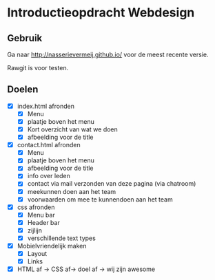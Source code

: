 # Introductieopdracht Webdesign

## Gebruik
Ga naar http://nasserievermeij.github.io/ voor de meest recente versie.

Rawgit is voor testen.

## Doelen
* [x] index.html afronden
  * [x] Menu
  * [x] plaatje boven het menu
  * [x] Kort overzicht van wat we doen
  * [x] afbeelding voor de title
* [x] contact.html afronden
  * [x] Menu
  * [x] plaatje boven het menu
  * [x] afbeelding voor de title
  * [x] info over leden
  * [x] contact via mail verzonden van deze pagina (via chatroom)
  * [x] meekunnen doen aan het team
  * [x] voorwaarden om mee te kunnendoen aan het team
* [x] css afronden
  * [x] Menu bar
  * [x] Header bar
  * [x] zijlijn
  * [x] verschillende text types
* [x] Mobielvriendelijk maken
  * [x] Layout
  * [x] Links
* [x] HTML af -> CSS af-> doel af -> wij zijn awesome
